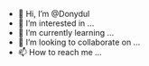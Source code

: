 - 👋 Hi, I’m @Donydul
- 👀 I’m interested in ...
- 🌱 I’m currently learning ...
- 💞️ I’m looking to collaborate on ...
- 📫 How to reach me ...

<!---
Donydul/Donydul is a ✨ special ✨ repository because its `README.md` (this file) appears on your GitHub profile.
You can click the Preview link to take a look at your changes.
--->
